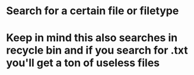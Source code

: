 # Search for a certain file or filetype
# Keep in mind this also searches in recycle bin and if you search for .txt you'll get a ton of useless files
